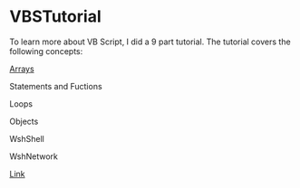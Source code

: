 # VBSTutorial


To learn more about VB Script, I did a 9 part tutorial. The tutorial covers the following concepts:

[Arrays](https://github.com/DdotRhodes/VBSTutorial/blob/master/2.1.vbs)

Statements and Fuctions

Loops

Objects

WshShell

WshNetwork


[Link](https://www.youtube.com/watch?v=oRM5osg7gGs&list=PL5C6063E2532FEED8)

